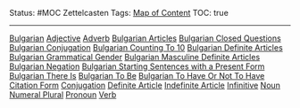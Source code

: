 Status: #MOC 
Zettelcasten Tags: [Map of Content](Map%20of%20Content.md)
TOC: true

---

[Bulgarian](Bulgarian.md)
[Adjective](../slip-box/Adjective.md)
[Adverb](../slip-box/Adverb.md)
[Bulgarian Articles](../slip-box/Bulgarian%20Articles.md)
[Bulgarian Closed Questions](../slip-box/Bulgarian%20Closed%20Questions.md)
[Bulgarian Conjugation](../slip-box/Bulgarian%20Conjugation.md)
[Bulgarian Counting To 10](../slip-box/Bulgarian%20Counting%20To%2010.md)
[Bulgarian Definite Articles](../slip-box/Bulgarian%20Definite%20Articles.md)
[Bulgarian Grammatical Gender](../slip-box/Bulgarian%20Grammatical%20Gender.md)
[Bulgarian Masculine Definite Articles](../slip-box/Bulgarian%20Masculine%20Definite%20Articles.md)
[Bulgarian Negation](../slip-box/Bulgarian%20Negation.md)
[Bulgarian Starting Sentences with a Present Form](../slip-box/Bulgarian%20Starting%20Sentences%20with%20a%20Present%20Form.md)
[Bulgarian There Is](../slip-box/Bulgarian%20There%20Is.md)
[Bulgarian To Be](../slip-box/Bulgarian%20To%20Be.md)
[Bulgarian To Have Or Not To Have](../slip-box/Bulgarian%20To%20Have%20Or%20Not%20To%20Have.md)
[Citation Form](../slip-box/Citation%20Form.md)
[Conjugation](../slip-box/Conjugation.md)
[Definite Article](../slip-box/Definite%20Article.md)
[Indefinite Article](../slip-box/Indefinite%20Article.md)
[Infinitive](../slip-box/Infinitive.md)
[Noun](../slip-box/Noun.md)
[Numeral Plural](../slip-box/Numeral%20Plural.md)
[Pronoun](../slip-box/Pronoun.md)
[Verb](../slip-box/Verb.md)
